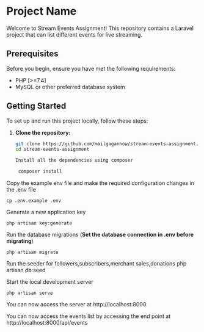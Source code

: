 # Project Name

Welcome to Stream Events Assignment! This repository contains a Laravel project that can list different events for live streaming.

## Prerequisites

Before you begin, ensure you have met the following requirements:

- PHP [>=7.4]
- MySQL or other preferred database system

## Getting Started

To set up and run this project locally, follow these steps:

1. **Clone the repository:**

   ```bash
   git clone https://github.com/mailgagannow/stream-events-assignment.git
   cd stream-events-assignment

   Install all the dependencies using composer

    composer install

Copy the example env file and make the required configuration changes in the .env file

    cp .env.example .env

Generate a new application key

    php artisan key:generate

Run the database migrations (**Set the database connection in .env before migrating**)

    php artisan migrate

Run the seeder for followers,subscribers,merchant sales,donations
    php artisan db:seed

Start the local development server

    php artisan serve

You can now access the server at http://localhost:8000

You can now access the events list by accessing the end point at http://localhost:8000/api/events

